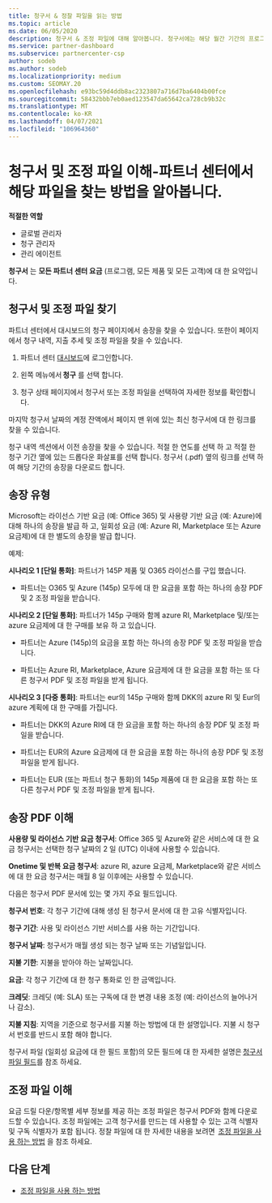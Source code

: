 ```yaml
---
title: 청구서 & 정찰 파일을 읽는 방법
ms.topic: article
ms.date: 06/05/2020
description: 청구서 & 조정 파일에 대해 알아봅니다. 청구서에는 해당 월간 기간의 프로그램, 제품 및 고객에 대 한 파트너 센터 요금이 표시 됩니다.
ms.service: partner-dashboard
ms.subservice: partnercenter-csp
author: sodeb
ms.author: sodeb
ms.localizationpriority: medium
ms.custom: SEOMAY.20
ms.openlocfilehash: e93bc59d4ddb8ac2323807a716d7ba6404b00fce
ms.sourcegitcommit: 58432bbb7eb0aed123547da65642ca728cb9b32c
ms.translationtype: MT
ms.contentlocale: ko-KR
ms.lasthandoff: 04/07/2021
ms.locfileid: "106964360"
---
```

# <a name="understand-your-bill-and-reconciliation-file---learn-how-to-find-them-in-partner-center"></a>청구서 및 조정 파일 이해-파트너 센터에서 해당 파일을 찾는 방법을 알아봅니다.


**적절한 역할**

- 글로벌 관리자
- 청구 관리자
- 관리 에이전트


**청구서** 는 **모든 파트너 센터 요금** (프로그램, 모든 제품 및 모든 고객)에 대 한 요약입니다. 

## <a name="find-your-bill-and-reconciliation-file"></a>청구서 및 조정 파일 찾기 

파트너 센터에서 대시보드의 청구 페이지에서 송장을 찾을 수 있습니다. 또한이 페이지에서 청구 내역, 지출 추세 및 조정 파일을 찾을 수 있습니다. 

1. 파트너 센터 [대시보드](https://partner.microsoft.com/dashboard/home)에 로그인합니다. 

2. 왼쪽 메뉴에서 **청구** 를 선택 합니다. 

3. 청구 상태 페이지에서 청구서 또는 조정 파일을 선택하여 자세한 정보를 확인합니다. 

마지막 청구서 날짜의 계정 잔액에서 페이지 맨 위에 있는 최신 청구서에 대 한 링크를 찾을 수 있습니다. 

청구 내역 섹션에서 이전 송장을 찾을 수 있습니다. 적절 한 연도를 선택 하 고 적절 한 청구 기간 옆에 있는 드롭다운 화살표를 선택 합니다. 청구서 (.pdf) 옆의 링크를 선택 하 여 해당 기간의 송장을 다운로드 합니다. 

## <a name="invoice-types"></a>송장 유형

Microsoft는 라이선스 기반 요금 (예: Office 365) 및 사용량 기반 요금 (예: Azure)에 대해 하나의 송장을 발급 하 고, 일회성 요금 (예: Azure RI, Marketplace 또는 Azure 요금제)에 대 한 별도의 송장을 발급 합니다.

예제:  

**시나리오 1 [단일 통화]**: 파트너가 145P 제품 및 O365 라이선스를 구입 했습니다.  

- 파트너는 O365 및 Azure (145p) 모두에 대 한 요금을 포함 하는 하나의 송장 PDF 및 2 조정 파일을 받습니다.  

**시나리오 2 [단일 통화]**: 파트너가 145p 구매와 함께 azure RI, Marketplace 및/또는 azure 요금제에 대 한 구매를 보유 하 고 있습니다.

- 파트너는 Azure (145p)의 요금을 포함 하는 하나의 송장 PDF 및 조정 파일을 받습니다. 

- 파트너는 Azure RI, Marketplace, Azure 요금제에 대 한 요금을 포함 하는 또 다른 청구서 PDF 및 조정 파일을 받게 됩니다. 

**시나리오 3 [다중 통화]**: 파트너는 eur의 145p 구매와 함께 DKK의 azure RI 및 Eur의 azure 계획에 대 한 구매를 가집니다.

- 파트너는 DKK의 Azure RI에 대 한 요금을 포함 하는 하나의 송장 PDF 및 조정 파일을 받습니다. 

- 파트너는 EUR의 Azure 요금제에 대 한 요금을 포함 하는 하나의 송장 PDF 및 조정 파일을 받게 됩니다. 

- 파트너는 EUR (또는 파트너 청구 통화)의 145p 제품에 대 한 요금을 포함 하는 또 다른 청구서 PDF 및 조정 파일을 받게 됩니다. 


## <a name="understanding-invoice-pdf"></a>송장 PDF 이해 

**사용량 및 라이선스 기반 요금 청구서**: Office 365 및 Azure와 같은 서비스에 대 한 요금 청구서는 선택한 청구 날짜의 2 일 (UTC) 이내에 사용할 수 있습니다.  

**Onetime 및 반복 요금 청구서**: azure RI, azure 요금제, Marketplace와 같은 서비스에 대 한 요금 청구서는 매월 8 일 이후에는 사용할 수 있습니다.  

다음은 청구서 PDF 문서에 있는 몇 가지 주요 필드입니다.

**청구서 번호**: 각 청구 기간에 대해 생성 된 청구서 문서에 대 한 고유 식별자입니다. 

**청구 기간**: 사용 및 라이선스 기반 서비스를 사용 하는 기간입니다. 

**청구서 날짜**: 청구서가 매월 생성 되는 청구 날짜 또는 기념일입니다. 

**지불 기한**: 지불을 받아야 하는 날짜입니다. 

**요금**: 각 청구 기간에 대 한 청구 통화로 인 한 금액입니다. 

**크레딧**: 크레딧 (예: SLA) 또는 구독에 대 한 변경 내용 조정 (예: 라이선스의 늘어나거나 감소). 

**지불 지침**: 지역을 기준으로 청구서를 지불 하는 방법에 대 한 설명입니다. 지불 시 청구서 번호를 반드시 포함 해야 합니다. 

청구서 파일 (일회성 요금에 대 한 필드 포함)의 모든 필드에 대 한 자세한 설명은 [청구서 파일 필드](invoice-file.md)를 참조 하세요. 

## <a name="understand-reconciliation-files"></a>조정 파일 이해

 요금 드릴 다운/항목별 세부 정보를 제공 하는 조정 파일은 청구서 PDF와 함께 다운로드할 수 있습니다. 조정 파일에는 고객 청구서를 만드는 데 사용할 수 있는 고객 식별자 및 구독 식별자가 포함 됩니다. 정찰 파일에 대 한 자세한 내용을 보려면  [조정 파일을 사용 하는 방법](use-the-reconciliation-files.md) 을 참조 하세요. 

## <a name="next-steps"></a>다음 단계

- [조정 파일을 사용 하는 방법](use-the-reconciliation-files.md)